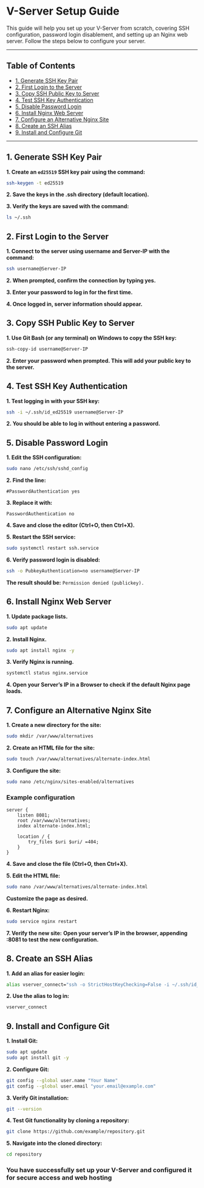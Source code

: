 # V-Server Setup Guide

This guide will help you set up your V-Server from scratch, covering SSH configuration, password login disablement, and setting up an Nginx web server. Follow the steps below to configure your server.

---

## Table of Contents

- [1. Generate SSH Key Pair](#1-generate-ssh-key-pair)
- [2. First Login to the Server](#2-first-login-to-the-server)
- [3. Copy SSH Public Key to Server](#3-copy-ssh-public-key-to-server)
- [4. Test SSH Key Authentication](#4-test-ssh-key-authentication)
- [5. Disable Password Login](#5-disable-password-login)
- [6. Install Nginx Web Server](#6-install-nginx-web-server)
- [7. Configure an Alternative Nginx Site](#7-configure-an-alternative-nginx-site)
- [8. Create an SSH Alias](#8-create-an-ssh-alias)
- [9. Install and Configure Git](#9-install-and-configure-git)

---

## 1. **Generate SSH Key Pair**

**1. Create an `ed25519` SSH key pair using the command:**

```bash
ssh-keygen -t ed25519
```

**2. Save the keys in the .ssh directory (default location).**

**3. Verify the keys are saved with the command:**

```bash
ls ~/.ssh
```

## 2. **First Login to the Server**

**1. Connect to the server using username and Server-IP with the command:**

```bash
ssh username@Server-IP
```

**2. When prompted, confirm the connection by typing yes.**

**3. Enter your password to log in for the first time.**

**4. Once logged in, server information should appear.**

## 3. **Copy SSH Public Key to Server**

**1. Use Git Bash (or any terminal) on Windows to copy the SSH key:**

```bash
ssh-copy-id username@Server-IP
```

**2. Enter your password when prompted. This will add your public key to the server.**

## 4. **Test SSH Key Authentication**

**1. Test logging in with your SSH key:**

```bash
ssh -i ~/.ssh/id_ed25519 username@Server-IP
```

**2. You should be able to log in without entering a password.**

## 5. **Disable Password Login**

**1. Edit the SSH configuration:**

```bash
sudo nano /etc/ssh/sshd_config
```

**2. Find the line:**

```console
#PasswordAuthentication yes
```

**3. Replace it with:**

```console
PasswordAuthentication no
```

**4. Save and close the editor (Ctrl+O, then Ctrl+X).**

**5. Restart the SSH service:**

```bash
sudo systemctl restart ssh.service
```

**6. Verify password login is disabled:**

```bash
ssh -o PubkeyAuthentication=no username@Server-IP
```

**The result should be:** `Permission denied (publickey).`

## 6. Install Nginx Web Server

**1. Update package lists.**

```bash
sudo apt update
```

**2. Install Nginx.**

```bash
sudo apt install nginx -y
```

**3. Verify Nginx is running.**

```bash
systemctl status nginx.service
```

**4. Open your Server’s IP in a Browser to check if the default Nginx page loads.**

## 7. **Configure an Alternative Nginx Site**

**1. Create a new directory for the site:**

```bash
sudo mkdir /var/www/alternatives
```

**2. Create an HTML file for the site:**

```bash
sudo touch /var/www/alternatives/alternate-index.html
```

**3. Configure the site:**

```bash
sudo nano /etc/nginx/sites-enabled/alternatives
```

### Example configuration

```nginx
server {
    listen 8081;
    root /var/www/alternatives;
    index alternate-index.html;

    location / {
        try_files $uri $uri/ =404;
    }
}
```

**4. Save and close the file (Ctrl+O, then Ctrl+X).**

**5. Edit the HTML file:**

```bash
sudo nano /var/www/alternatives/alternate-index.html
```

**Customize the page as desired.**

**6. Restart Nginx:**

```bash
sudo service nginx restart
```

**7. Verify the new site:**
**Open your server’s IP in the browser, appending :8081 to test the new configuration.**

## 8. **Create an SSH Alias**

**1. Add an alias for easier login:**

```bash
alias vserver_connect="ssh -o StrictHostKeyChecking=False -i ~/.ssh/id_ed25519 username@Server-IP"
```

**2. Use the alias to log in:**

```bash
vserver_connect
```

## 9. **Install and Configure Git**

**1. Install Git:**

```bash
sudo apt update
sudo apt install git -y
```

**2. Configure Git:**

```bash
git config --global user.name "Your Name"
git config --global user.email "your.email@example.com"
```

**3. Verify Git installation:**

```bash
git --version
```

**4. Test Git functionality by cloning a repository:**

```bash
git clone https://github.com/example/repository.git
```

**5. Navigate into the cloned directory:**

```bash
cd repository
```

### You have successfully set up your V-Server and configured it for secure access and web hosting
